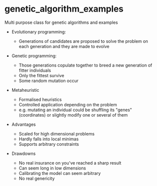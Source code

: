 # genetic_algorithm_examples
Multi purpose class for genetic algorithms and examples


- Evolutionary programming:
    - Generations of candidates are proposed to solve the problem on each generation and they are made to evolve
    
- Genetic programming:
    - Those generations copulate together to breed a new generation of fitter individuals
    - Only the fittest survive
    - Some random mutation occur
    
- Metaheuristic
    - Formalised heuristics
    - Controlled application depending on the problem
    - e.g. mutating an individual could be shuffling its "genes" (coordinates) or slightly modify one or several of them
    
- Advantages
    - Scaled for high dimensional problems
    - Hardly falls into local minimas
    - Supports arbitrary constraints
    
- Drawdowns
    - No real insurance on you've reached a sharp result
    - Can seem long in low dimensions
    - Calibrating the model can seem arbitrary
    - No real genericity
